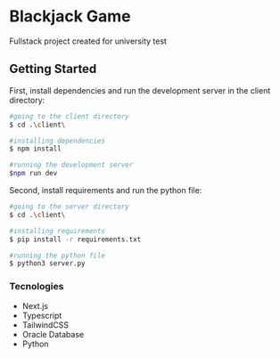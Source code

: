 # Blackjack Game 
Fullstack project created for university test

## Getting Started

First, install dependencies and run the development server in the client directory:
```bash
#going to the client directory
$ cd .\client\

#installing dependencies
$ npm install

#running the development server
$npm run dev
```
Second, install requirements and run the python file:
```bash
#going to the server directory
$ cd .\client\

#installing requirements
$ pip install -r requirements.txt

#running the python file
$ python3 server.py
```
### Tecnologies
- Next.js
- Typescript
- TailwindCSS
- Oracle Database
- Python




